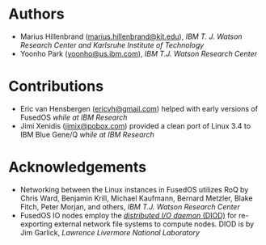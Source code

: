 Authors
=======

* Marius Hillenbrand (marius.hillenbrand@kit.edu), *IBM T. J. Watson
  Research Center and Karlsruhe Institute of Technology*
* Yoonho Park (yoonho@us.ibm.com), *IBM T.J. Watson Research Center*


Contributions
=============

* Eric van Hensbergen (ericvh@gmail.com) helped with early versions of
  FusedOS *while at IBM Research*
* Jimi Xenidis (jimix@pobox.com) provided a clean port of Linux 3.4 to
  IBM Blue Gene/Q *while at IBM Research*


Acknowledgements
================

* Networking between the Linux instances in FusedOS utilizes RoQ by
  Chris Ward, Benjamin Krill, Michael Kaufmann, Bernard Metzler, Blake
  Fitch, Peter Morjan, and others, *IBM T.J. Watson Research Center*
* FusedOS IO nodes employ the [*distributed I/O daemon*
  (DIOD)](http://code.google.com/p/diod/) for re-exporting external
  network file systems to compute nodes. DIOD is by Jim Garlick, *Lawrence
  Livermore National Laboratory*
